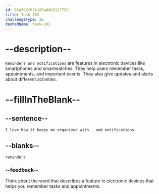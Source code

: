 ```yaml
---
id: 65a502f63b185addb3117797
title: Task 102
challengeType: 22
dashedName: task-102
---
```


# --description--

`Reminders and notifications` are features in electronic devices like smartphones and smartwatches. They help users remember tasks, appointments, and important events. They also give updates and alerts about different activities.

# --fillInTheBlank--

## --sentence--

`I love how it keeps me organized with _ and notifications.`

## --blanks--

`reminders`

### --feedback--

Think about the word that describes a feature in electronic devices that helps you remember tasks and appointments.
